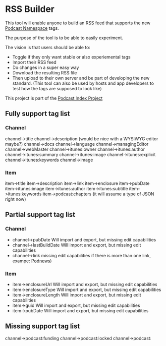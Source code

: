 
# RSS Builder
This tool will enable anyone to build an RSS feed that supports the new [Podcast Namespace](https://github.com/Podcastindex-org/podcast-namespace) tags.

The purpose of the tool is to be able to easily experiment.

The vision is that users should be able to:
 - Toggle if they only want stable or also experiemental tags
 - Import their RSS feed
 - Do changes in a super easy way
 - Download the resulting RSS file
 - Then upload to their own server and be part of developing the new standard.
(This tool can also be used by hosts and app developers to test how the tags are supposed to look like)

This project is part of the [Podcast Index Project](https://www.podcastindex.org)


## Fully support tag list
### Channel
channel->title
channel->description (would be nice with a WYSIWYG editor maybe?)
channel->docs
channel->language
channel->managingEditor
channel->webMaster
channel->itunes:owner
channel->itunes:author
channel->itunes:summary
channel->itunes:image
channel->itunes:explicit
channel->itunes:keywords
channel->image

### Item
item->title
item->description
item->link
item->enclosure
item->pubDate
item->itunes:image
item->itunes:author
item->itunes:subtitle
item->itunes:keywords
item->podcast:chapters (it will assume a type of JSON right now)
  

## Partial support tag list
### Channel
- channel->pubDate 
Will import and export, but missing edit capabilities
- channel->lastBuildDate
Will import and export, but missing edit capabilities
- channel->link
missing edit capabilities if there is more than one link, exampe: [Podnews](http://podnews.net/rss/))

### Item
- item->enclosureUrl
Will import and export, but missing edit capabilities
- item->enclosureType
Will import and export, but missing edit capabilities
- item->enclosureLength
Will import and export, but missing edit capabilities
- item->guid
Will import and export, but missing edit capabilities
- item->pubDate
Will import and export, but missing edit capabilities

## Missing support tag list
channel->podcast:funding
channel->podcast:locked
channel->podcast:
